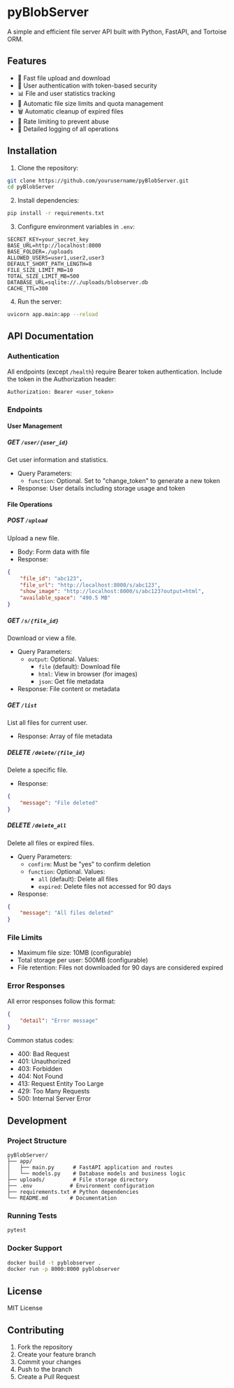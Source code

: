 # pyBlobServer

A simple and efficient file server API built with Python, FastAPI, and Tortoise ORM.

## Features

- 🚀 Fast file upload and download
- 🔐 User authentication with token-based security
- 📊 File and user statistics tracking
- 💾 Automatic file size limits and quota management
- 🗑️ Automatic cleanup of expired files
- 🎯 Rate limiting to prevent abuse
- 📝 Detailed logging of all operations

## Installation

1. Clone the repository:
```bash
git clone https://github.com/yourusername/pyBlobServer.git
cd pyBlobServer
```

2. Install dependencies:
```bash
pip install -r requirements.txt
```

3. Configure environment variables in `.env`:
```env
SECRET_KEY=your_secret_key
BASE_URL=http://localhost:8000
BASE_FOLDER=./uploads
ALLOWED_USERS=user1,user2,user3
DEFAULT_SHORT_PATH_LENGTH=8
FILE_SIZE_LIMIT_MB=10
TOTAL_SIZE_LIMIT_MB=500
DATABASE_URL=sqlite://./uploads/blobserver.db
CACHE_TTL=300
```

4. Run the server:
```bash
uvicorn app.main:app --reload
```

## API Documentation

### Authentication

All endpoints (except `/health`) require Bearer token authentication. Include the token in the Authorization header:
```
Authorization: Bearer <user_token>
```

### Endpoints

#### User Management

##### GET `/user/{user_id}`
Get user information and statistics.
- Query Parameters:
  - `function`: Optional. Set to "change_token" to generate a new token
- Response: User details including storage usage and token

#### File Operations

##### POST `/upload`
Upload a new file.
- Body: Form data with file
- Response:
```json
{
    "file_id": "abc123",
    "file_url": "http://localhost:8000/s/abc123",
    "show_image": "http://localhost:8000/s/abc123?output=html",
    "available_space": "490.5 MB"
}
```

##### GET `/s/{file_id}`
Download or view a file.
- Query Parameters:
  - `output`: Optional. Values:
    - `file` (default): Download file
    - `html`: View in browser (for images)
    - `json`: Get file metadata
- Response: File content or metadata

##### GET `/list`
List all files for current user.
- Response: Array of file metadata

##### DELETE `/delete/{file_id}`
Delete a specific file.
- Response:
```json
{
    "message": "File deleted"
}
```

##### DELETE `/delete_all`
Delete all files or expired files.
- Query Parameters:
  - `confirm`: Must be "yes" to confirm deletion
  - `function`: Optional. Values:
    - `all` (default): Delete all files
    - `expired`: Delete files not accessed for 90 days
- Response:
```json
{
    "message": "All files deleted"
}
```

### File Limits

- Maximum file size: 10MB (configurable)
- Total storage per user: 500MB (configurable)
- File retention: Files not downloaded for 90 days are considered expired

### Error Responses

All error responses follow this format:
```json
{
    "detail": "Error message"
}
```

Common status codes:
- 400: Bad Request
- 401: Unauthorized
- 403: Forbidden
- 404: Not Found
- 413: Request Entity Too Large
- 429: Too Many Requests
- 500: Internal Server Error

## Development

### Project Structure
```
pyBlobServer/
├── app/
│   ├── main.py      # FastAPI application and routes
│   └── models.py    # Database models and business logic
├── uploads/         # File storage directory
├── .env            # Environment configuration
├── requirements.txt # Python dependencies
└── README.md       # Documentation
```

### Running Tests
```bash
pytest
```

### Docker Support
```bash
docker build -t pyblobserver .
docker run -p 8000:8000 pyblobserver
```

## License

MIT License

## Contributing

1. Fork the repository
2. Create your feature branch
3. Commit your changes
4. Push to the branch
5. Create a Pull Request